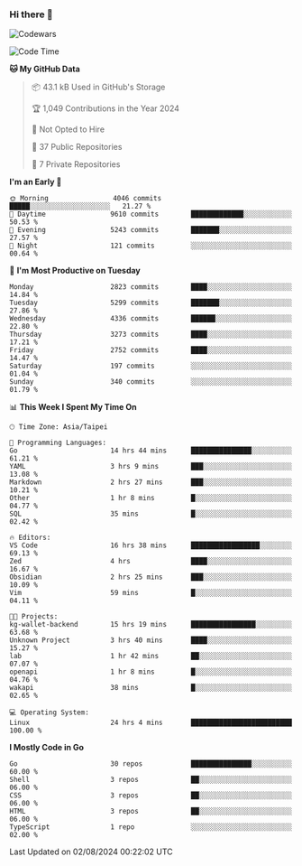 ### Hi there 👋

![Codewars](https://www.codewars.com/users/omegaatt36/badges/small)

<!--START_SECTION:waka-->
![Code Time](http://img.shields.io/badge/Code%20Time-2%2C661%20hrs%2053%20mins-blue)

**🐱 My GitHub Data** 

> 📦 43.1 kB Used in GitHub's Storage 
 > 
> 🏆 1,049 Contributions in the Year 2024
 > 
> 🚫 Not Opted to Hire
 > 
> 📜 37 Public Repositories 
 > 
> 🔑 7 Private Repositories 
 > 
**I'm an Early 🐤** 

```text
🌞 Morning                4046 commits        █████░░░░░░░░░░░░░░░░░░░░   21.27 % 
🌆 Daytime                9610 commits        █████████████░░░░░░░░░░░░   50.53 % 
🌃 Evening                5243 commits        ███████░░░░░░░░░░░░░░░░░░   27.57 % 
🌙 Night                  121 commits         ░░░░░░░░░░░░░░░░░░░░░░░░░   00.64 % 
```
📅 **I'm Most Productive on Tuesday** 

```text
Monday                   2823 commits        ████░░░░░░░░░░░░░░░░░░░░░   14.84 % 
Tuesday                  5299 commits        ███████░░░░░░░░░░░░░░░░░░   27.86 % 
Wednesday                4336 commits        ██████░░░░░░░░░░░░░░░░░░░   22.80 % 
Thursday                 3273 commits        ████░░░░░░░░░░░░░░░░░░░░░   17.21 % 
Friday                   2752 commits        ████░░░░░░░░░░░░░░░░░░░░░   14.47 % 
Saturday                 197 commits         ░░░░░░░░░░░░░░░░░░░░░░░░░   01.04 % 
Sunday                   340 commits         ░░░░░░░░░░░░░░░░░░░░░░░░░   01.79 % 
```


📊 **This Week I Spent My Time On** 

```text
🕑︎ Time Zone: Asia/Taipei

💬 Programming Languages: 
Go                       14 hrs 44 mins      ███████████████░░░░░░░░░░   61.21 % 
YAML                     3 hrs 9 mins        ███░░░░░░░░░░░░░░░░░░░░░░   13.08 % 
Markdown                 2 hrs 27 mins       ███░░░░░░░░░░░░░░░░░░░░░░   10.21 % 
Other                    1 hr 8 mins         █░░░░░░░░░░░░░░░░░░░░░░░░   04.77 % 
SQL                      35 mins             █░░░░░░░░░░░░░░░░░░░░░░░░   02.42 % 

🔥 Editors: 
VS Code                  16 hrs 38 mins      █████████████████░░░░░░░░   69.13 % 
Zed                      4 hrs               ████░░░░░░░░░░░░░░░░░░░░░   16.67 % 
Obsidian                 2 hrs 25 mins       ███░░░░░░░░░░░░░░░░░░░░░░   10.09 % 
Vim                      59 mins             █░░░░░░░░░░░░░░░░░░░░░░░░   04.11 % 

🐱‍💻 Projects: 
kg-wallet-backend        15 hrs 19 mins      ████████████████░░░░░░░░░   63.68 % 
Unknown Project          3 hrs 40 mins       ████░░░░░░░░░░░░░░░░░░░░░   15.27 % 
lab                      1 hr 42 mins        ██░░░░░░░░░░░░░░░░░░░░░░░   07.07 % 
openapi                  1 hr 8 mins         █░░░░░░░░░░░░░░░░░░░░░░░░   04.76 % 
wakapi                   38 mins             █░░░░░░░░░░░░░░░░░░░░░░░░   02.65 % 

💻 Operating System: 
Linux                    24 hrs 4 mins       █████████████████████████   100.00 % 
```

**I Mostly Code in Go** 

```text
Go                       30 repos            ███████████████░░░░░░░░░░   60.00 % 
Shell                    3 repos             ██░░░░░░░░░░░░░░░░░░░░░░░   06.00 % 
CSS                      3 repos             ██░░░░░░░░░░░░░░░░░░░░░░░   06.00 % 
HTML                     3 repos             ██░░░░░░░░░░░░░░░░░░░░░░░   06.00 % 
TypeScript               1 repo              ░░░░░░░░░░░░░░░░░░░░░░░░░   02.00 % 
```




 Last Updated on 02/08/2024 00:22:02 UTC
<!--END_SECTION:waka-->

<!--
**omegaatt36/omegaatt36** is a ✨ _special_ ✨ repository because its `README.md` (this file) appears on your GitHub profile.

Here are some ideas to get you started:

- 🔭 I’m currently working on ...
- 🌱 I’m currently learning ...
- 👯 I’m looking to collaborate on ...
- 🤔 I’m looking for help with ...
- 💬 Ask me about ...
- 📫 How to reach me: ...
- 😄 Pronouns: ...
- ⚡ Fun fact: ...
-->
